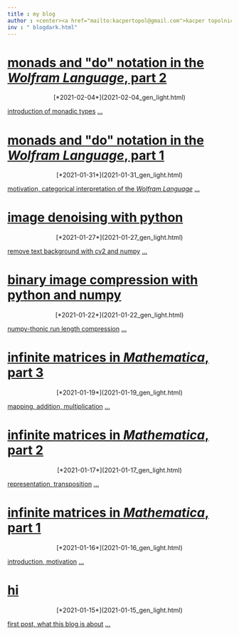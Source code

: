 ```yaml
---
title : my blog
author : <center><a href="mailto:kacpertopol@gmail.com">kacper topolnicki</a></br><a href="mailto:kacpertopol@gmail.com">kacpertopol@gmail.com</a><center>
inv : " blogdark.html"
---
```



# [monads and "do" notation in the *Wolfram Language*, part 2](./2021-02-04_gen_light.html)
<center>
[*2021-02-04*](2021-02-04_gen_light.html)
</center>

[introduction of monadic types](2021-02-04_gen_light.html) <a id = "NCE" href = "2021-02-04_gen_light.html">...</a>



# [monads and "do" notation in the *Wolfram Language*, part 1](./2021-01-31_gen_light.html)
<center>
[*2021-01-31*](2021-01-31_gen_light.html)
</center>

[motivation, categorical interpretation of the *Wolfram Language*](2021-01-31_gen_light.html) <a id = "NCE" href = "2021-01-31_gen_light.html">...</a>



# [image denoising with python](./2021-01-27_gen_light.html)
<center>
[*2021-01-27*](2021-01-27_gen_light.html)
</center>

[remove text background with cv2 and numpy](2021-01-27_gen_light.html) <a id = "NCE" href = "2021-01-27_gen_light.html">...</a>



# [binary image compression with python and numpy](./2021-01-22_gen_light.html)
<center>
[*2021-01-22*](2021-01-22_gen_light.html)
</center>

[numpy-thonic run length compression](2021-01-22_gen_light.html) <a id = "NCE" href = "2021-01-22_gen_light.html">...</a>



# [infinite matrices in *Mathematica*, part 3](./2021-01-19_gen_light.html)
<center>
[*2021-01-19*](2021-01-19_gen_light.html)
</center>

[mapping, addition, multiplication](2021-01-19_gen_light.html) <a id = "NCE" href = "2021-01-19_gen_light.html">...</a>



# [infinite matrices in *Mathematica*, part 2](./2021-01-17_gen_light.html)
<center>
[*2021-01-17*](2021-01-17_gen_light.html)
</center>

[representation, transposition](2021-01-17_gen_light.html) <a id = "NCE" href = "2021-01-17_gen_light.html">...</a>



# [infinite matrices in *Mathematica*, part 1](./2021-01-16_gen_light.html)
<center>
[*2021-01-16*](2021-01-16_gen_light.html)
</center>

[introduction, motivation](2021-01-16_gen_light.html) <a id = "NCE" href = "2021-01-16_gen_light.html">...</a>



# [hi](./2021-01-15_gen_light.html)
<center>
[*2021-01-15*](2021-01-15_gen_light.html)
</center>

[first post, what this blog is about](2021-01-15_gen_light.html) <a id = "NCE" href = "2021-01-15_gen_light.html">...</a>


